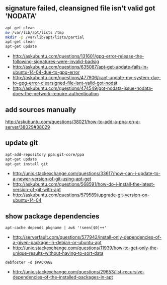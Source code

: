 ## signature failed, cleansigned file isn't valid got 'NODATA'

```bash
apt-get clean
mv /var/lib/apt/lists /tmp
mkdir -p /var/lib/apt/lists/partial
apt-get clean
apt-get update
```

- http://askubuntu.com/questions/131601/gpg-error-release-the-following-signatures-were-invalid-badsig
- http://askubuntu.com/questions/635087/apt-get-update-fails-in-ubuntu-14-04-due-to-gpg-error
- http://askubuntu.com/questions/477906/cant-update-my-system-due-to-gpg-error-clearsigned-file-isnt-valid-got-nodat
- http://askubuntu.com/questions/474549/got-nodata-issue-nodata-does-the-network-require-authentication

## add sources manually

http://askubuntu.com/questions/38021/how-to-add-a-ppa-on-a-server/38029#38029

## update git

```bash
apt-add-repository ppa:git-core/ppa
apt-get update
apt-get install git
```

- http://unix.stackexchange.com/questions/33617/how-can-i-update-to-a-newer-version-of-git-using-apt-get
- http://askubuntu.com/questions/568591/how-do-i-install-the-latest-version-of-git-with-apt
- http://askubuntu.com/questions/579589/upgrade-git-version-on-ubuntu-14-04

## show package dependencies

`apt-cache depends pkgname | awk '!seen[$0]++'`

- http://serverfault.com/questions/577942/install-only-dependencies-of-a-given-package-in-debian-or-ubuntu-apt
- http://unix.stackexchange.com/questions/11939/how-to-get-only-the-unique-results-without-having-to-sort-data

`debfoster -d $PACKAGE`

- http://unix.stackexchange.com/questions/29653/list-recursive-dependencies-of-the-installed-packages-in-apt
